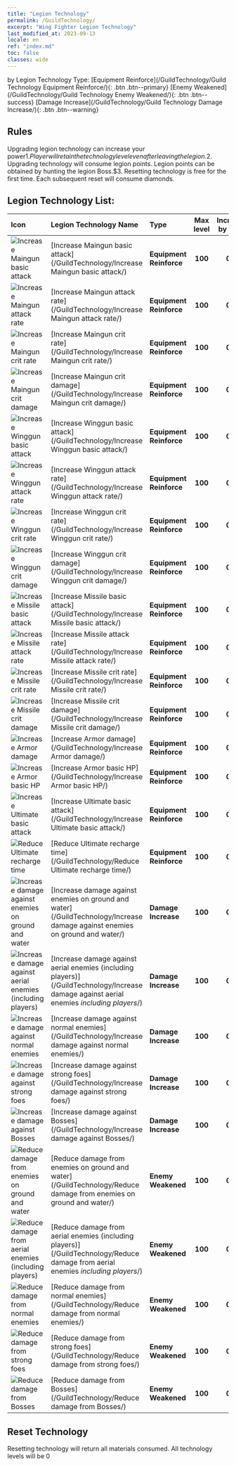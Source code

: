 ```yaml
---
title: "Legion Technology"
permalink: /GuildTechnology/
excerpt: "Wing Fighter Legion Technology"
last_modified_at: 2023-09-13
locale: en
ref: "index.md"
toc: false
classes: wide
---
```




  by Legion Technology Type:  [Equipment Reinforce](/GuildTechnology/Guild Technology Equipment Reinforce/){: .btn .btn--primary}   [Enemy Weakened](/GuildTechnology/Guild Technology Enemy Weakened/){: .btn .btn--success}   [Damage Increase](/GuildTechnology/Guild Technology Damage Increase/){: .btn .btn--warning} 

## Rules

  Upgrading legion technology can increase your power$1. Player will retain the technology level even after leaving the legion.$2. Upgrading technology will consume legion points. Legion points can be obtained by hunting the legion Boss.$3. Resetting technology is free for the first time. Each subsequent reset will consume diamonds.


## Legion Technology List:

  | Icon | Legion Technology Name | Type | Max level | Increase by level |
  |:-----|:---------------|:-----|:---------:|:-----------------:|
  | ![Increase Maingun basic attack](/images/guild_technology/guild_tech_icon_1_p.png)  | [Increase Maingun basic attack](/GuildTechnology/Increase Maingun basic attack/)  | **Equipment Reinforce**  | **100**  | **0.5** |
  | ![Increase Maingun attack rate](/images/guild_technology/guild_tech_icon_2_p.png)  | [Increase Maingun attack rate](/GuildTechnology/Increase Maingun attack rate/)  | **Equipment Reinforce**  | **100**  | **0.2** |
  | ![Increase Maingun crit rate](/images/guild_technology/guild_tech_icon_3_p.png)  | [Increase Maingun crit rate](/GuildTechnology/Increase Maingun crit rate/)  | **Equipment Reinforce**  | **100**  | **0.2** |
  | ![Increase Maingun crit damage](/images/guild_technology/guild_tech_icon_4_p.png)  | [Increase Maingun crit damage](/GuildTechnology/Increase Maingun crit damage/)  | **Equipment Reinforce**  | **100**  | **0.5** |
  | ![Increase Winggun basic attack](/images/guild_technology/guild_tech_icon_5_p.png)  | [Increase Winggun basic attack](/GuildTechnology/Increase Winggun basic attack/)  | **Equipment Reinforce**  | **100**  | **0.5** |
  | ![Increase Winggun attack rate](/images/guild_technology/guild_tech_icon_6_p.png)  | [Increase Winggun attack rate](/GuildTechnology/Increase Winggun attack rate/)  | **Equipment Reinforce**  | **100**  | **0.2** |
  | ![Increase Winggun crit rate](/images/guild_technology/guild_tech_icon_7_p.png)  | [Increase Winggun crit rate](/GuildTechnology/Increase Winggun crit rate/)  | **Equipment Reinforce**  | **100**  | **0.2** |
  | ![Increase Winggun crit damage](/images/guild_technology/guild_tech_icon_8_p.png)  | [Increase Winggun crit damage](/GuildTechnology/Increase Winggun crit damage/)  | **Equipment Reinforce**  | **100**  | **0.5** |
  | ![Increase Missile basic attack](/images/guild_technology/guild_tech_icon_9_p.png)  | [Increase Missile basic attack](/GuildTechnology/Increase Missile basic attack/)  | **Equipment Reinforce**  | **100**  | **0.5** |
  | ![Increase Missile attack rate](/images/guild_technology/guild_tech_icon_10_p.png)  | [Increase Missile attack rate](/GuildTechnology/Increase Missile attack rate/)  | **Equipment Reinforce**  | **100**  | **0.2** |
  | ![Increase Missile crit rate](/images/guild_technology/guild_tech_icon_11_p.png)  | [Increase Missile crit rate](/GuildTechnology/Increase Missile crit rate/)  | **Equipment Reinforce**  | **100**  | **0.2** |
  | ![Increase Missile crit damage](/images/guild_technology/guild_tech_icon_12_p.png)  | [Increase Missile crit damage](/GuildTechnology/Increase Missile crit damage/)  | **Equipment Reinforce**  | **100**  | **0.5** |
  | ![Increase Armor damage](/images/guild_technology/guild_tech_icon_13_p.png)  | [Increase Armor damage](/GuildTechnology/Increase Armor damage/)  | **Equipment Reinforce**  | **100**  | **0.5** |
  | ![Increase Armor basic HP](/images/guild_technology/guild_tech_icon_14_p.png)  | [Increase Armor basic HP](/GuildTechnology/Increase Armor basic HP/)  | **Equipment Reinforce**  | **100**  | **0.5** |
  | ![Increase Ultimate basic attack](/images/guild_technology/guild_tech_icon_15_p.png)  | [Increase Ultimate basic attack](/GuildTechnology/Increase Ultimate basic attack/)  | **Equipment Reinforce**  | **100**  | **0.5** |
  | ![Reduce Ultimate recharge time](/images/guild_technology/guild_tech_icon_16_p.png)  | [Reduce Ultimate recharge time](/GuildTechnology/Reduce Ultimate recharge time/)  | **Equipment Reinforce**  | **100**  | **0.2** |
  | ![Increase damage against enemies on ground and water](/images/guild_technology/guild_tech_icon_25_p.png)  | [Increase damage against enemies on ground and water](/GuildTechnology/Increase damage against enemies on ground and water/)  | **Damage Increase**  | **100**  | **0.3** |
  | ![Increase damage against aerial enemies (including players)](/images/guild_technology/guild_tech_icon_26_p.png)  | [Increase damage against aerial enemies (including players)](/GuildTechnology/Increase damage against aerial enemies _including players_/)  | **Damage Increase**  | **100**  | **0.3** |
  | ![Increase damage against normal enemies](/images/guild_technology/guild_tech_icon_27_p.png)  | [Increase damage against normal enemies](/GuildTechnology/Increase damage against normal enemies/)  | **Damage Increase**  | **100**  | **0.3** |
  | ![Increase damage against strong foes](/images/guild_technology/guild_tech_icon_28_p.png)  | [Increase damage against strong foes](/GuildTechnology/Increase damage against strong foes/)  | **Damage Increase**  | **100**  | **0.3** |
  | ![Increase damage against Bosses](/images/guild_technology/guild_tech_icon_29_p.png)  | [Increase damage against Bosses](/GuildTechnology/Increase damage against Bosses/)  | **Damage Increase**  | **100**  | **0.3** |
  | ![Reduce damage from enemies on ground and water](/images/guild_technology/guild_tech_icon_30_p.png)  | [Reduce damage from enemies on ground and water](/GuildTechnology/Reduce damage from enemies on ground and water/)  | **Enemy Weakened**  | **100**  | **0.3** |
  | ![Reduce damage from aerial enemies (including players)](/images/guild_technology/guild_tech_icon_31_p.png)  | [Reduce damage from aerial enemies (including players)](/GuildTechnology/Reduce damage from aerial enemies _including players_/)  | **Enemy Weakened**  | **100**  | **0.3** |
  | ![Reduce damage from normal enemies](/images/guild_technology/guild_tech_icon_32_p.png)  | [Reduce damage from normal enemies](/GuildTechnology/Reduce damage from normal enemies/)  | **Enemy Weakened**  | **100**  | **0.3** |
  | ![Reduce damage from strong foes](/images/guild_technology/guild_tech_icon_33_p.png)  | [Reduce damage from strong foes](/GuildTechnology/Reduce damage from strong foes/)  | **Enemy Weakened**  | **100**  | **0.3** |
  | ![Reduce damage from Bosses](/images/guild_technology/guild_tech_icon_34_p.png)  | [Reduce damage from Bosses](/GuildTechnology/Reduce damage from Bosses/)  | **Enemy Weakened**  | **100**  | **0.3** |


## Reset Technology

  Resetting technology will return all materials consumed. All technology levels will be 0

